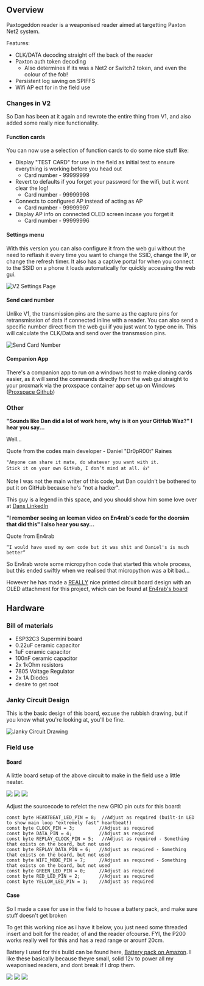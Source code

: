 ## Overview

Paxtogeddon reader is a weaponised reader aimed at targetting Paxton Net2 system.

Features:

* CLK/DATA decoding straight off the back of the reader
* Paxton auth token decoding
  * Also determines if its was a Net2 or Switch2 token, and even the colour of the fob!
* Persistent log saving on SPIFFS
* Wifi AP ect for in the field use

### Changes in V2

So Dan has been at it again and rewrote the entire thing from V1, and also added some really nice functionality.

#### Function cards

You can now use a selection of function cards to do some nice stuff like:

* Display "TEST CARD" for use in the field as initial test to ensure everything is working before you head out
  * Card number - 99999999
* Revert to defaults if you forget your password for the wifi, but it wont clear the log!
  * Card number - 99999998
* Connects to configured AP instead of acting as AP
  * Card number - 99999997
* Display AP info on connected OLED screen incase you forget it
  * Card number - 99999996

#### Settings menu

With this version you can also configure it from the web gui without the need to reflash it every time you want to change the SSID, change the IP, or change the refresh timer.
It also has a captive portal for when you connect to the SSID on a phone it loads automatically for quickly accessing the web gui.

![V2 Settings Page](https://github.com/00Waz/Paxtogeddon-Reader/blob/main/Images/V2_Settings.png?raw=true)

#### Send card number

Unlike V1, the transmission pins are the same as the capture pins for retransmission of data if connected inline with a reader.
You can also send a specific number direct from the web gui if you just want to type one in. This will calculate the CLK/Data and send over the transmssion pins.

![Send Card Number](https://github.com/00Waz/Paxtogeddon-Reader/blob/main/Images/Card_Number.png?raw=true)

#### Companion App

There's a companion app to run on a windows host to make cloning cards easier, as it will send the commands directly from the web gui straight to your proxmark via the proxspace container app set up on Windows ([Proxspace Github](https://github.com/Gator96100/ProxSpace))

### Other

**"Sounds like Dan did a lot of work here, why is it on your GitHub Waz?" I hear you say...**

Well...

Quote from the codes main developer - Daniel "Dr0pR00t" Raines

```
"Anyone can share it mate, do whatever you want with it. 
Stick it on your own GitHub, I don’t mind at all. 👍"
```

Note I was not the main writer of this code, but Dan couldn't be bothered to put it on GitHub because he's "not a hacker".

This guy is a legend in this space, and you should show him some love over at [Dans LinkedIn](https://www.linkedin.com/in/danielraines/)

**"I remember seeing an Iceman video on En4rab's code for the doorsim that did this" I also hear you say...**

Quote from En4rab

```
“I would have used my own code but it was shit and Daniel's is much better”
```

So En4rab wrote some micropython code that started this whole process, but this ended swiftly when we realised that micropython was a bit bad...

However he has made a <ins>REALLY</ins> nice printed circuit board design with an OLED attachment for this project, which can be found at [En4rab's board](https://github.com/en4rab/Paxtogeddon-OLED-PCB)

## Hardware

### Bill of materials

* ESP32C3 Supermini board
* 0.22uF ceramic capacitor
* 1uF ceramic capacitor
* 100nF ceramic capacitor
* 2x 1kOhm resistors
* 7805 Voltage Regulator
* 2x 1A Diodes
* desire to get root

### Janky Circuit Design

This is the basic design of this board, excuse the rubbish drawing, but if you know what you're looking at, you'll be fine.

![Janky Circuit Drawing](https://github.com/00Waz/Paxtogeddon-Reader/blob/main/Images/circuit.png?raw=true)

### Field use

#### Board

A little board setup of the above circuit to make in the field use a little neater.

![](https://github.com/00Waz/Paxtogeddon-Reader/blob/main/Images/Components.png?raw=true)
![](https://github.com/00Waz/Paxtogeddon-Reader/blob/main/Images/Jumpers_and_wiring.png?raw=true)
![](https://github.com/00Waz/Paxtogeddon-Reader/blob/main/Images/Board.png?raw=true)

Adjust the sourcecode to refelct the new GPIO pin outs for this board:

```
const byte HEARTBEAT_LED_PIN = 8;  //Adjust as required (built-in LED to show main loop "extremely fast" heartbeat!)
const byte CLOCK_PIN = 3;         //Adjust as required
const byte DATA_PIN = 4;          //Adjust as required
const byte REPLAY_CLOCK_PIN = 5;   //Adjust as required - Something that exists on the board, but not used
const byte REPLAY_DATA_PIN = 6;   //Adjust as required - Something that exists on the board, but not used
const byte WIFI_MODE_PIN = 7;     //Adjust as required - Something that exists on the board, but not used
const byte GREEN_LED_PIN = 0;     //Adjust as required
const byte RED_LED_PIN = 2;       //Adjust as required
const byte YELLOW_LED_PIN = 1;    //Adjust as required
```

#### Case

So I made a case for use in the field to house a battery pack, and make sure stuff doesn't get broken

To get this working nice as i have it below, you just need some threaded insert and bolt for the reader, of and the reader ofcourse. FYI, the P200 works really well for this and has a read range or arounf 20cm.

Battery I used for this build can be found here, [Battery pack on Amazon](https://www.amazon.co.uk/dp/B00EUG26SO?ref_=ppx_hzsearch_conn_dt_b_fed_asin_title_4). I like these basically because theyre small, solid 12v to power all my weaponised readers, and dont break if I drop them.

![](https://github.com/00Waz/Paxtogeddon-Reader/blob/main/Images/1.jpg?raw=true)
![](https://github.com/00Waz/Paxtogeddon-Reader/blob/main/Images/3.jpg?raw=true)
![](https://github.com/00Waz/Paxtogeddon-Reader/blob/main/Images/5.jpg?raw=true)
